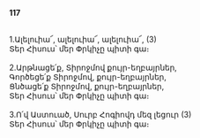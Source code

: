 **117**

\
1.Ալելուիա՜, ալելուիա՜, ալելուիա՜, (3)\
 Տեր Հիսուս՝ մեր Փրկիչը պիտի գա։\
 \
2.Արթնացե՛ք, Տիրոջմով քույր-եղբայրներ,\
 Գործեցե՛ք Տիրոջմով, քույր-եղբայրներ,\
 Ցնծացե՛ք Տիրոջմով, քույր-եղբայրներ,\
 Տեր Հիսուս՝ մեր Փրկիչը պիտի գա։\
 \
3.Ո՛վ Աստուած, Սուրբ Հոգիովդ մեզ լեցուր (3)\
 Տեր Հիսուս՝ մեր Փրկիչը պիտի գա։
